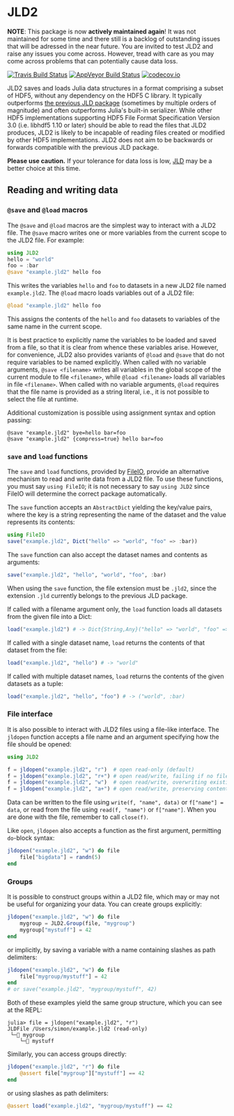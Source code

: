 # JLD2

**NOTE**: This package is now **actively maintained again**! It was not maintained for some time and there still is a backlog of outstanding issues that will be adressed in the near future. You are invited to test JLD2 and raise any issues you come across. However, tread with care as you may come across problems that can potentially cause data loss.

[![Travis Build Status](https://travis-ci.org/JuliaIO/JLD2.jl.svg?branch=master)](https://travis-ci.org/JuliaIO/JLD2.jl)
[![AppVeyor Build Status](https://ci.appveyor.com/api/projects/status/9wk39naux5dhwhen?svg=true)](https://ci.appveyor.com/project/simonster/jld2-jl)
[![codecov.io](http://codecov.io/github/JuliaIO/JLD2.jl/coverage.svg?branch=master)](http://codecov.io/github/JuliaIO/JLD2.jl?branch=master)

JLD2 saves and loads Julia data structures in a format comprising a subset of HDF5, without any dependency on the HDF5 C library. It typically outperforms [the previous JLD package](https://github.com/JuliaIO/JLD.jl) (sometimes by multiple orders of magnitude) and often outperforms Julia's built-in serializer. While other HDF5 implementations supporting HDF5 File Format Specification Version 3.0 (i.e. libhdf5 1.10 or later) should be able to read the files that JLD2 produces, JLD2 is likely to be incapable of reading files created or modified by other HDF5 implementations. JLD2 does not aim to be backwards or forwards compatible with the previous JLD package.

__Please use caution.__ If your tolerance for data loss is low, [JLD](https://github.com/JuliaIO/JLD.jl) may be a better choice at this time.

## Reading and writing data

### `@save` and `@load` macros

The `@save` and `@load` macros are the simplest way to interact with a JLD2 file. The `@save` macro writes one or more variables from the current scope to the JLD2 file. For example:

```julia
using JLD2
hello = "world"
foo = :bar
@save "example.jld2" hello foo
```

This writes the variables `hello` and `foo` to datasets in a new JLD2 file named `example.jld2`. The `@load` macro loads variables out of a JLD2 file:

```julia
@load "example.jld2" hello foo
```

This assigns the contents of the `hello` and `foo` datasets to variables of the same name in the current scope.

It is best practice to explicitly name the variables to be loaded and saved from a file, so that it is clear from whence these variables arise. However, for convenience, JLD2 also provides variants of `@load` and `@save` that do not require variables to be named explicitly. When called with no variable arguments, `@save <filename>` writes all variables in the global scope of the current module to file `<filename>`, while `@load <filename>` loads all variables in file `<filename>`. When called with no variable arguments, `@load` requires that the file name is provided as a string literal, i.e., it is not possible to select the file at runtime.

Additional customization is possible using assignment syntax and option passing:

```
@save "example.jld2" bye=hello bar=foo
@save "example.jld2" {compress=true} hello bar=foo
```


### `save` and `load` functions

The `save` and `load` functions, provided by [FileIO](https://github.com/JuliaIO/FileIO.jl), provide an alternative mechanism to read and write data from a JLD2 file. To use these functions, you must say `using FileIO`; it is not necessary to say `using JLD2` since FileIO will determine the correct package automatically.

The `save` function accepts an `AbstractDict` yielding the key/value pairs, where the key is a string representing the name of the dataset and the value represents its contents:

```julia
using FileIO
save("example.jld2", Dict("hello" => "world", "foo" => :bar))
```

The `save` function can also accept the dataset names and contents as arguments:

```julia
save("example.jld2", "hello", "world", "foo", :bar)
```

When using the `save` function, the file extension must be `.jld2`, since the extension `.jld` currently belongs to the previous JLD package.

If called with a filename argument only, the `load` function loads all datasets from the given file into a Dict:

```julia
load("example.jld2") # -> Dict{String,Any}("hello" => "world", "foo" => :bar)
```

If called with a single dataset name, `load` returns the contents of that dataset from the file:

```julia
load("example.jld2", "hello") # -> "world"
```

If called with multiple dataset names, `load` returns the contents of the given datasets as a tuple:

```julia
load("example.jld2", "hello", "foo") # -> ("world", :bar)
```

### File interface

It is also possible to interact with JLD2 files using a file-like interface. The `jldopen` function accepts a file name and an argument specifying how the file should be opened:

```julia
using JLD2

f = jldopen("example.jld2", "r")  # open read-only (default)
f = jldopen("example.jld2", "r+") # open read/write, failing if no file exists
f = jldopen("example.jld2", "w")  # open read/write, overwriting existing file
f = jldopen("example.jld2", "a+") # open read/write, preserving contents of existing file or creating a new file
```

Data can be written to the file using `write(f, "name", data)` or `f["name"] = data`, or read from the file using `read(f, "name")` or `f["name"]`. When you are done with the file, remember to call `close(f)`.

Like `open`, `jldopen` also accepts a function as the first argument, permitting `do`-block syntax:

```julia
jldopen("example.jld2", "w") do file
    file["bigdata"] = randn(5)
end
```

### Groups

It is possible to construct groups within a JLD2 file, which may or may not be useful for organizing your data. You can create groups explicitly:

```julia
jldopen("example.jld2", "w") do file
    mygroup = JLD2.Group(file, "mygroup")
    mygroup["mystuff"] = 42
end
```

or implicitly, by saving a variable with a name containing slashes as path delimiters:

```julia
jldopen("example.jld2", "w") do file
    file["mygroup/mystuff"] = 42
end
# or save("example.jld2", "mygroup/mystuff", 42)
```

Both of these examples yield the same group structure, which you can see at the REPL:

```
julia> file = jldopen("example.jld2", "r")
JLDFile /Users/simon/example.jld2 (read-only)
 └─📂 mygroup
    └─🔢 mystuff
```

Similarly, you can access groups directly:

```julia
jldopen("example.jld2", "r") do file
    @assert file["mygroup"]["mystuff"] == 42
end
```

or using slashes as path delimiters:

```julia
@assert load("example.jld2", "mygroup/mystuff") == 42
```
